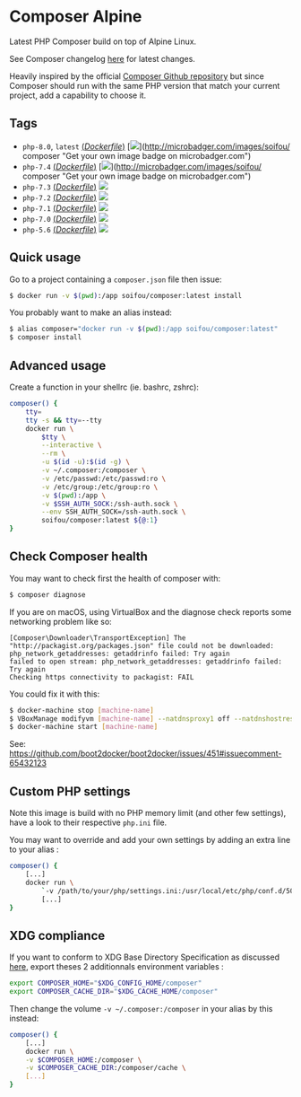 # Composer Alpine

Latest PHP Composer build on top of Alpine Linux.

See Composer changelog [here](https://github.com/composer/composer/blob/master/CHANGELOG.md) for latest changes.

Heavily inspired by the official [Composer Github repository](https://github.com/composer/docker) but since Composer should run with the same PHP version that match your current project, add a capability to choose it.

## Tags

-   `php-8.0`, `latest` [(_Dockerfile_)](https://github.com/soifou/composer/tree/master/8.0/Dockerfile) [![](https://images.microbadger.com/badges/image/soifou/composer:php-8.0.svg)](http://microbadger.com/images/soifou/ composer "Get your own image badge on microbadger.com")
-   `php-7.4` [(_Dockerfile_)](https://github.com/soifou/composer/tree/master/7.4/Dockerfile) [![](https://images.microbadger.com/badges/image/soifou/composer:php-7.4.svg)](http://microbadger.com/images/soifou/ composer "Get your own image badge on microbadger.com")
-   `php-7.3` [(_Dockerfile_)](https://github.com/soifou/composer/tree/master/7.3/Dockerfile) [![](https://images.microbadger.com/badges/image/soifou/composer:php-7.3.svg)](http://microbadger.com/images/soifou/composer "Get your own image badge on microbadger.com")
-   `php-7.2` [(_Dockerfile_)](https://github.com/soifou/composer/tree/master/7.2/Dockerfile) [![](https://images.microbadger.com/badges/image/soifou/composer:php-7.2.svg)](http://microbadger.com/images/soifou/composer "Get your own image badge on microbadger.com")
-   `php-7.1` [(_Dockerfile_)](https://github.com/soifou/composer/tree/master/7.1/Dockerfile) [![](https://images.microbadger.com/badges/image/soifou/composer:php-7.1.svg)](http://microbadger.com/images/soifou/composer "Get your own image badge on microbadger.com")
-   `php-7.0` [(_Dockerfile_)](https://github.com/soifou/composer/tree/master/7.0/Dockerfile) [![](https://images.microbadger.com/badges/image/soifou/composer:php-7.0.svg)](http://microbadger.com/images/soifou/composer "Get your own image badge on microbadger.com")
-   `php-5.6` [(_Dockerfile_)](https://github.com/soifou/composer/tree/master/5.6/Dockerfile) [![](https://images.microbadger.com/badges/image/soifou/composer:php-5.6.svg)](http://microbadger.com/images/soifou/composer "Get your own image badge on microbadger.com")

## Quick usage

Go to a project containing a `composer.json` file then issue:

```sh
$ docker run -v $(pwd):/app soifou/composer:latest install
```

You probably want to make an alias instead:

```sh
$ alias composer="docker run -v $(pwd):/app soifou/composer:latest"
$ composer install
```

## Advanced usage

Create a function in your shellrc (ie. bashrc, zshrc):

```sh
composer() {
    tty=
    tty -s && tty=--tty
    docker run \
        $tty \
        --interactive \
        --rm \
        -u $(id -u):$(id -g) \
        -v ~/.composer:/composer \
        -v /etc/passwd:/etc/passwd:ro \
        -v /etc/group:/etc/group:ro \
        -v $(pwd):/app \
        -v $SSH_AUTH_SOCK:/ssh-auth.sock \
        --env SSH_AUTH_SOCK=/ssh-auth.sock \
        soifou/composer:latest ${@:1}
}
```

## Check Composer health

You may want to check first the health of composer with:

```sh
$ composer diagnose
```

If you are on macOS, using VirtualBox and the diagnose check reports some networking problem like so:

```
[Composer\Downloader\TransportException] The "http://packagist.org/packages.json" file could not be downloaded: php_network_getaddresses: getaddrinfo failed: Try again
failed to open stream: php_network_getaddresses: getaddrinfo failed: Try again
Checking https connectivity to packagist: FAIL
```

You could fix it with this:

```sh
$ docker-machine stop [machine-name]
$ VBoxManage modifyvm [machine-name] --natdnsproxy1 off --natdnshostresolver1 off
$ docker-machine start [machine-name]
```

See: https://github.com/boot2docker/boot2docker/issues/451#issuecomment-65432123

## Custom PHP settings

Note this image is build with no PHP memory limit (and other few settings), have a look to their respective `php.ini` file.

You may want to override and add your own settings by adding an extra line to your alias :

```sh
composer() {
    [...]
    docker run \
        `-v /path/to/your/php/settings.ini:/usr/local/etc/php/conf.d/50-setting.ini`
        [...]
}
```

## XDG compliance

If you want to conform to XDG Base Directory Specification as discussed [here](https://github.com/composer/composer/pull/1407), export theses 2 additionnals environment variables :

```sh
export COMPOSER_HOME="$XDG_CONFIG_HOME/composer"
export COMPOSER_CACHE_DIR="$XDG_CACHE_HOME/composer"
```

Then change the volume `-v ~/.composer:/composer` in your alias by this instead:

```sh
composer() {
    [...]
    docker run \
    -v $COMPOSER_HOME:/composer \
    -v $COMPOSER_CACHE_DIR:/composer/cache \
    [...]
}
```
